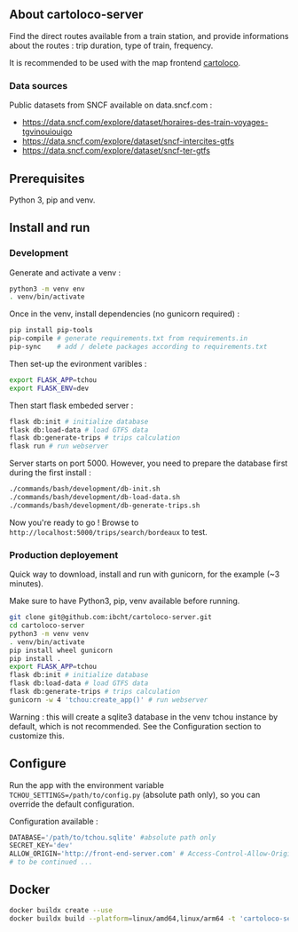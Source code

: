 ## About cartoloco-server

Find the direct routes available from a train station, and provide informations about the routes : trip duration, type of train, frequency.

It is recommended to be used with the map frontend [cartoloco](https://github.com/ibcht/cartoloco).

### Data sources

Public datasets from SNCF available on data.sncf.com :
* https://data.sncf.com/explore/dataset/horaires-des-train-voyages-tgvinouiouigo
* https://data.sncf.com/explore/dataset/sncf-intercites-gtfs
* https://data.sncf.com/explore/dataset/sncf-ter-gtfs

## Prerequisites

Python 3, pip and venv.

## Install and run

### Development

Generate and activate a venv :

```bash
python3 -m venv env 
. venv/bin/activate
```

Once in the venv, install dependencies (no gunicorn required) :

```bash
pip install pip-tools
pip-compile # generate requirements.txt from requirements.in
pip-sync    # add / delete packages according to requirements.txt
```

Then set-up the evironment varibles :

```bash
export FLASK_APP=tchou
export FLASK_ENV=dev
```

Then start flask embeded server :

```bash
flask db:init # initialize database
flask db:load-data # load GTFS data 
flask db:generate-trips # trips calculation
flask run # run webserver
```

Server starts on port 5000. However, you need to prepare the database first during the first install :

```bash
./commands/bash/development/db-init.sh
./commands/bash/development/db-load-data.sh
./commands/bash/development/db-generate-trips.sh
```

Now you're ready to go ! Browse to `http://localhost:5000/trips/search/bordeaux` to test.

### Production deployement

Quick way to download, install and run with gunicorn, for the example (~3 minutes).

Make sure to have Python3, pip, venv available before running.

```bash
git clone git@github.com:ibcht/cartoloco-server.git
cd cartoloco-server
python3 -m venv venv
. venv/bin/activate
pip install wheel gunicorn
pip install .
export FLASK_APP=tchou
flask db:init # initialize database
flask db:load-data # load GTFS data 
flask db:generate-trips # trips calculation
gunicorn -w 4 'tchou:create_app()' # run webserver
```

Warning : this will create a sqlite3 database in the venv tchou instance by default, which is not recommended. See the Configuration section to customize this.

## Configure

Run the app with the environment variable `TCHOU_SETTINGS=/path/to/config.py` (absolute path only), so you can override the default configuration.

Configuration available :

```python
DATABASE='/path/to/tchou.sqlite' #absolute path only
SECRET_KEY='dev'
ALLOW_ORIGIN='http://front-end-server.com' # Access-Control-Allow-Origin header value
# to be continued ...
```

## Docker

```bash
docker buildx create --use
docker buildx build --platform=linux/amd64,linux/arm64 -t 'cartoloco-server:mytag' .
``` 